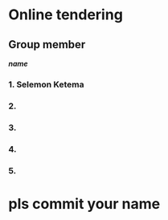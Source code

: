 # Online tendering
## Group member 
***name***
 ### 1. Selemon Ketema
 ### 2.
 ### 3.
 ### 4.
 ### 5.
 # pls commit your name

